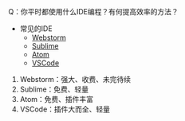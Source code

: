 Q：你平时都使用什么IDE编程？有何提高效率的方法？
- 常见的IDE
  - [Webstorm](https://www.jetbrains.com/webstorm/)
  - [Sublime](https://www.sublimetext.com/)
  - [Atom](https://atom.io/)
  - [VSCode](https://code.visualstudio.com/)

1. Webstorm：强大、收费、未完待续
2. Sublime：免费、轻量
3. Atom：免费、插件丰富
4. VSCode：插件大而全、轻量